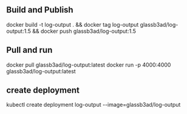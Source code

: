 ## Build and Publish

docker build -t log-output . &&
docker tag log-output glassb3ad/log-output:1.5 &&
docker push glassb3ad/log-output:1.5

## Pull and run

docker pull glassb3ad/log-output:latest
docker run -p 4000:4000 glassb3ad/log-output:latest

## create deployment

kubectl create deployment log-output --image=glassb3ad/log-output
